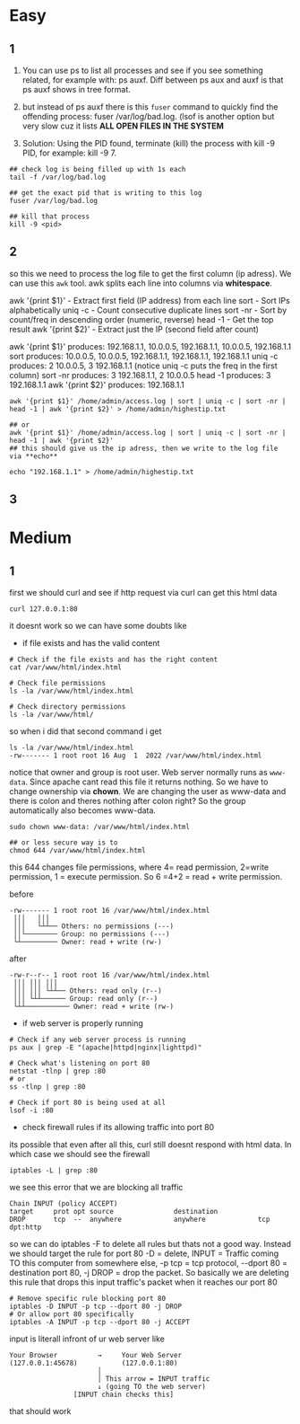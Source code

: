 # Easy
## 1
1. You can use ps to list all processes and see if you see something related, for example with: ps auxf.
Diff between ps aux and auxf is that ps auxf shows in tree format.

2. but instead of ps auxf there is this `fuser` command to quickly find the offending process:
fuser /var/log/bad.log. (lsof is another option but very slow cuz it lists **ALL OPEN FILES IN THE SYSTEM**

4. Solution: Using the PID found, terminate (kill) the process with kill -9 PID, for example: kill -9 7.

```
## check log is being filled up with 1s each
tail -f /var/log/bad.log

## get the exact pid that is writing to this log
fuser /var/log/bad.log

## kill that process
kill -9 <pid>
```

## 2
so this we need to process the log file to get the first column (ip adress). We can use this `awk` tool. awk splits each line into columns
via **whitespace**.

awk '{print $1}' - Extract first field (IP address) from each line
sort - Sort IPs alphabetically
uniq -c - Count consecutive duplicate lines
sort -nr - Sort by count/freq in descending order (numeric, reverse)
head -1 - Get the top result
awk '{print $2}' - Extract just the IP (second field after count)

awk '{print $1}' produces: 192.168.1.1, 10.0.0.5, 192.168.1.1, 10.0.0.5, 192.168.1.1
sort produces: 10.0.0.5, 10.0.0.5, 192.168.1.1, 192.168.1.1, 192.168.1.1
uniq -c produces: 2 10.0.0.5, 3 192.168.1.1
(notice uniq -c puts the freq in the first column)
sort -nr produces: 3 192.168.1.1, 2 10.0.0.5
head -1 produces: 3 192.168.1.1
awk '{print $2}' produces: 192.168.1.1

```
awk '{print $1}' /home/admin/access.log | sort | uniq -c | sort -nr | head -1 | awk '{print $2}' > /home/admin/highestip.txt

## or
awk '{print $1}' /home/admin/access.log | sort | uniq -c | sort -nr | head -1 | awk '{print $2}'
## this should give us the ip adress, then we write to the log file via **echo**

echo "192.168.1.1" > /home/admin/highestip.txt
```

## 3

# Medium
## 1
first we should curl and see if http request via curl can get this html data
```
curl 127.0.0.1:80
```

it doesnt work so we can have some doubts like
- if file exists and has the valid content
```
# Check if the file exists and has the right content
cat /var/www/html/index.html

# Check file permissions
ls -la /var/www/html/index.html

# Check directory permissions
ls -la /var/www/html/
```

so when i did that second command i get
```
ls -la /var/www/html/index.html
-rw------- 1 root root 16 Aug  1  2022 /var/www/html/index.html
```
notice that owner and group is root user. Web server normally runs as ```www-data```. Since apache cant read this file it returns nothing.
So we have to change ownership via **chown**. We are changing the user as www-data and there is colon and theres nothing after colon right?
So the group automatically also becomes www-data.

```
sudo chown www-data: /var/www/html/index.html

## or less secure way is to
chmod 644 /var/www/html/index.html
```
this 644 changes file permissions, where 4= read permission, 2=write permission, 1 = execute permission.
So 6 =4+2 = read + write permission.

before
```
-rw------- 1 root root 16 /var/www/html/index.html
 │││   │││
 │││   └┴┴── Others: no permissions (---)
 ││└──────── Group: no permissions (---)
 └┴───────── Owner: read + write (rw-)
```

after
```
-rw-r--r-- 1 root root 16 /var/www/html/index.html
 │││ │││ │││
 │││ │││ └┴┴── Others: read only (r--)
 │││ └┴┴────── Group: read only (r--)
 └┴┴─────────── Owner: read + write (rw-)
```


- if web server is properly running
```
# Check if any web server process is running
ps aux | grep -E "(apache|httpd|nginx|lighttpd)"

# Check what's listening on port 80
netstat -tlnp | grep :80
# or
ss -tlnp | grep :80

# Check if port 80 is being used at all
lsof -i :80
```

- check firewall rules if its allowing traffic into port 80

its possible that even after all this, curl still doesnt respond with html data. In which case we should see the firewall
```
iptables -L | grep :80

```

we see this error that we are blocking all traffic
```
Chain INPUT (policy ACCEPT)
target     prot opt source               destination         
DROP       tcp  --  anywhere             anywhere             tcp dpt:http
```

so we can do iptables -F to delete all rules but thats not a good way. Instead we should target the rule for port 80
-D = delete, INPUT = Traffic coming TO this computer from somewhere else, -p tcp = tcp protocol, --dport 80 = destination port 80,
-j DROP = drop the packet. So basically we are deleting this rule that drops this input traffic's packet when it reaches our port 80
```
# Remove specific rule blocking port 80
iptables -D INPUT -p tcp --dport 80 -j DROP
# Or allow port 80 specifically
iptables -A INPUT -p tcp --dport 80 -j ACCEPT
```

input is literall infront of ur web server like
```
Your Browser          →     Your Web Server
(127.0.0.1:45678)           (127.0.0.1:80)
                      │
                      │ This arrow = INPUT traffic
                      ↓ (going TO the web server)
                [INPUT chain checks this]
```

that should work
  
